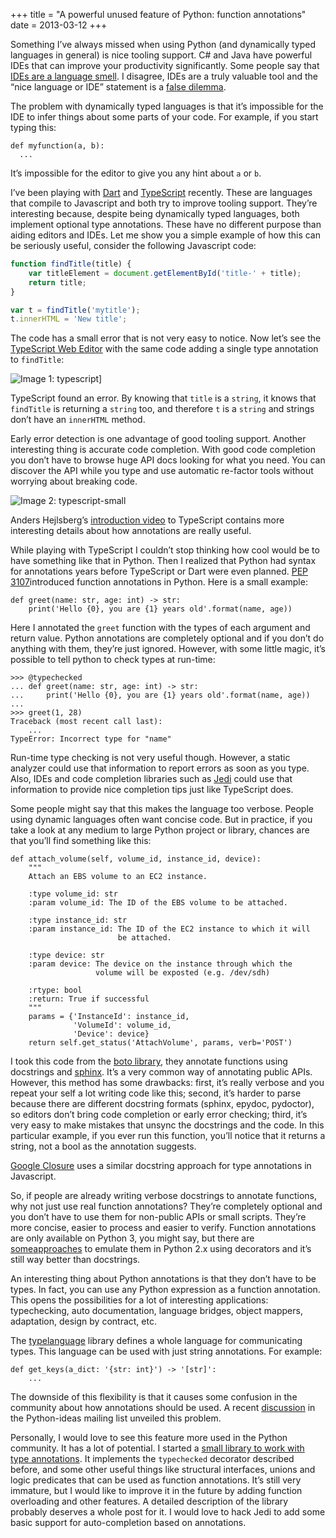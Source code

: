 +++
title = "A powerful unused feature of Python: function annotations"
date = 2013-03-12
+++

Something I’ve always missed when using Python (and dynamically typed languages in general) is nice tooling support. C# and Java have powerful IDEs that can improve your productivity significantly. Some people say that [IDEs are a language smell](http://www.recursivity.com/blog/2012/10/28/ides-are-a-language-smell/). I disagree, IDEs are a truly valuable tool and the “nice language or IDE” statement is a [false dilemma](http://en.wikipedia.org/wiki/False_dilemma).

The problem with dynamically typed languages is that it’s impossible for the IDE to infer things about some parts of your code. For example, if you start typing this:

```cpy
def myfunction(a, b):
  ...
```

It’s impossible for the editor to give you any hint about `a` or `b`.

I’ve been playing with [Dart](http://www.dartlang.org/) and [TypeScript](http://www.typescriptlang.org/) recently. These are languages that compile to Javascript and both try to improve tooling support. They’re interesting because, despite being dynamically typed languages, both implement optional type annotations. These have no different purpose than aiding editors and IDEs. Let me show you a simple example of how this can be seriously useful, consider the following Javascript code:

```js
function findTitle(title) {
    var titleElement = document.getElementById('title-' + title);
    return title;
}

var t = findTitle('mytitle');
t.innerHTML = 'New title';
```

The code has a small error that is not very easy to notice. Now let’s see the [TypeScript Web Editor](http://www.typescriptlang.org/Playground) with the same code adding a single type annotation to `findTitle`:

![Image 1: typescript](/images/a-powerful-unused-feature-of-python-function-annotations/typescript3.png)]

TypeScript found an error. By knowing that `title` is a `string`, it knows that `findTitle` is returning a `string` too, and therefore `t` is a `string` and strings don’t have an `innerHTML` method.

Early error detection is one advantage of good tooling support. Another interesting thing is accurate code completion. With good code completion you don’t have to browse huge API docs looking for what you need. You can discover the API while you type and use automatic re-factor tools without worrying about breaking code.

![Image 2: typescript-small](/images/a-powerful-unused-feature-of-python-function-annotations/typescript-small.gif)

Anders Hejlsberg’s [introduction video](http://channel9.msdn.com/posts/Anders-Hejlsberg-Introducing-TypeScript) to TypeScript contains more interesting details about how annotations are really useful.

While playing with TypeScript I couldn’t stop thinking how cool would be to have something like that in Python. Then I realized that Python had syntax for annotations years before TypeScript or Dart were even planned. [PEP 3107](http://www.python.org/dev/peps/pep-3107/)introduced function annotations in Python. Here is a small example:

```cpy
def greet(name: str, age: int) -> str:
    print('Hello {0}, you are {1} years old'.format(name, age))
```

Here I annotated the `greet` function with the types of each argument and return value. Python annotations are completely optional and if you don’t do anything with them, they’re just ignored. However, with some little magic, it’s possible to tell python to check types at run-time:

```
>>> @typechecked
... def greet(name: str, age: int) -> str:
...     print('Hello {0}, you are {1} years old'.format(name, age))
...
>>> greet(1, 28)
Traceback (most recent call last):
    ...
TypeError: Incorrect type for "name"
```

Run-time type checking is not very useful though. However, a static analyzer could use that information to report errors as soon as you type. Also, IDEs and code completion libraries such as [Jedi](https://github.com/davidhalter/jedi) could use that information to provide nice completion tips just like TypeScript does.

Some people might say that this makes the language too verbose. People using dynamic languages often want concise code. But in practice, if you take a look at any medium to large Python project or library, chances are that you’ll find something like this:

```cpy
def attach_volume(self, volume_id, instance_id, device):
    """
    Attach an EBS volume to an EC2 instance.

    :type volume_id: str
    :param volume_id: The ID of the EBS volume to be attached.

    :type instance_id: str
    :param instance_id: The ID of the EC2 instance to which it will
                        be attached.

    :type device: str
    :param device: The device on the instance through which the
                   volume will be exposted (e.g. /dev/sdh)

    :rtype: bool
    :return: True if successful
    """
    params = {'InstanceId': instance_id,
              'VolumeId': volume_id,
              'Device': device}
    return self.get_status('AttachVolume', params, verb='POST')
```

I took this code from the [boto library](https://github.com/boto/boto), they annotate functions using docstrings and [sphinx](http://sphinx-doc.org/). It’s a very common way of annotating public APIs. However, this method has some drawbacks: first, it’s really verbose and you repeat your self a lot writing code like this; second, it’s harder to parse because there are different docstring formats (sphinx, epydoc, pydoctor), so editors don’t bring code completion or early error checking; third, it’s very easy to make mistakes that unsync the docstrings and the code. In this particular example, if you ever run this function, you’ll notice that it returns a string, not a bool as the annotation suggests.

[Google Closure](https://developers.google.com/closure/) uses a similar docstring approach for type annotations in Javascript.

So, if people are already writing verbose docstrings to annotate functions, why not just use real function annotations? They’re completely optional and you don’t have to use them for non-public APIs or small scripts. They’re more concise, easier to process and easier to verify. Function annotations are only available on Python 3, you might say, but there are [some](https://pypi.python.org/pypi/annotate/0.2.4)[approaches](https://pypi.python.org/pypi/anodi/0.0.2) to emulate them in Python 2.x using decorators and it’s still way better than docstrings.

An interesting thing about Python annotations is that they don’t have to be types. In fact, you can use any Python expression as a function annotation. This opens the possibilities for a lot of interesting applications: typechecking, auto documentation, language bridges, object mappers, adaptation, design by contract, etc.

The [typelanguage](https://github.com/kennknowles/python-typelanguage) library defines a whole language for communicating types. This language can be used with just string annotations. For example:

```cpy
def get_keys(a_dict: '{str: int}') -> '[str]':
    ...
```

The downside of this flexibility is that it causes some confusion in the community about how annotations should be used. A recent [discussion](http://mail.python.org/pipermail/python-ideas/2012-December/018088.html) in the Python-ideas mailing list unveiled this problem.

Personally, I would love to see this feature more used in the Python community. It has a lot of potential. I started a [small library to work with type annotations](https://github.com/ceronman/typeannotations). It implements the `typechecked` decorator described before, and some other useful things like structural interfaces, unions and logic predicates that can be used as function annotations. It’s still very immature, but I would like to improve it in the future by adding function overloading and other features. A detailed description of the library probably deserves a whole post for it. I would love to hack Jedi to add some basic support for auto-completion based on annotations.

